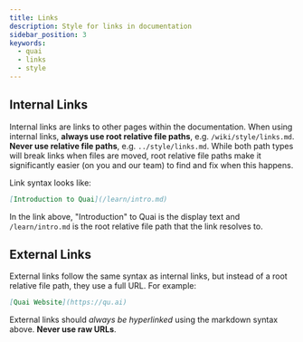 ```yaml
---
title: Links
description: Style for links in documentation
sidebar_position: 3
keywords:
  - quai
  - links
  - style
---
```


## Internal Links

Internal links are links to other pages within the documentation. When using internal links, **always use root relative file paths**, e.g. `/wiki/style/links.md`. **Never use relative file paths**, e.g. `../style/links.md`. While both path types will break links when files are moved, root relative file paths make it significantly easier (on you and our team) to find and fix when this happens.

Link syntax looks like:

```md
[Introduction to Quai](/learn/intro.md)
```

In the link above, "Introduction" to Quai is the display text and `/learn/intro.md` is the root relative file path that the link resolves to.

## External Links

External links follow the same syntax as internal links, but instead of a root relative file path, they use a full URL. For example:

```md
[Quai Website](https://qu.ai)
```

External links should _always be hyperlinked_ using the markdown syntax above. **Never use raw URLs**.
